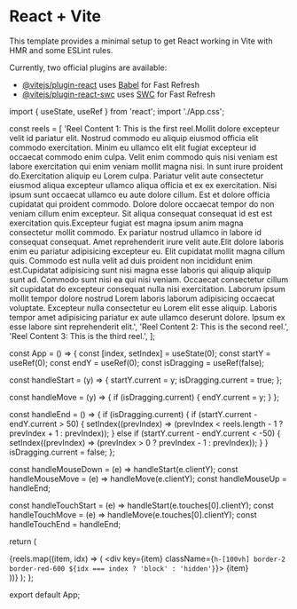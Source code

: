 # React + Vite

This template provides a minimal setup to get React working in Vite with HMR and some ESLint rules.

Currently, two official plugins are available:

- [@vitejs/plugin-react](https://github.com/vitejs/vite-plugin-react/blob/main/packages/plugin-react/README.md) uses [Babel](https://babeljs.io/) for Fast Refresh
- [@vitejs/plugin-react-swc](https://github.com/vitejs/vite-plugin-react-swc) uses [SWC](https://swc.rs/) for Fast Refresh



import { useState, useRef } from 'react';
import './App.css';

const reels = [
  'Reel Content 1: This is the first reel.Mollit dolore excepteur velit id pariatur elit. Nostrud commodo eu aliquip eiusmod officia elit commodo exercitation. Minim eu ullamco elit elit fugiat excepteur id occaecat commodo enim culpa. Velit enim commodo quis nisi veniam est labore exercitation qui enim veniam mollit magna nisi. In sunt irure proident do.Exercitation aliquip eu Lorem culpa. Pariatur velit aute consectetur eiusmod aliqua excepteur ullamco aliqua officia et ex ex exercitation. Nisi ipsum sunt occaecat ullamco eu aute dolore cillum. Est et dolore officia cupidatat qui proident commodo. Dolore dolore occaecat tempor do non veniam cillum enim excepteur. Sit aliqua consequat consequat id est est exercitation quis.Excepteur fugiat est magna ipsum anim magna consectetur mollit commodo. Ex pariatur nostrud ullamco in labore id consequat consequat. Amet reprehenderit irure velit aute.Elit dolore laboris enim eu pariatur adipisicing excepteur eu. Elit cupidatat mollit magna cillum quis. Commodo est nulla velit ad duis proident non incididunt enim est.Cupidatat adipisicing sunt nisi magna esse laboris qui aliquip aliquip sunt ad. Commodo sunt nisi ea qui nisi veniam. Occaecat consectetur cillum sit cupidatat do excepteur consequat nulla nisi exercitation. Laborum ipsum mollit tempor dolore nostrud Lorem laboris laborum adipisicing occaecat voluptate. Excepteur nulla consectetur eu Lorem elit esse aliquip. Laboris tempor amet adipisicing pariatur ex aute ullamco deserunt dolore. Ipsum ex esse labore sint reprehenderit elit.',
  'Reel Content 2: This is the second reel.',
  'Reel Content 3: This is the third reel.',
];

const App = () => {
  const [index, setIndex] = useState(0);
  const startY = useRef(0);
  const endY = useRef(0);
  const isDragging = useRef(false);

  const handleStart = (y) => {
    startY.current = y;
    isDragging.current = true;
  };

  const handleMove = (y) => {
    if (isDragging.current) {
      endY.current = y;
    }
  };

  const handleEnd = () => {
    if (isDragging.current) {
      if (startY.current - endY.current > 50) {
        setIndex((prevIndex) => (prevIndex < reels.length - 1 ? prevIndex + 1 : prevIndex));
      } else if (startY.current - endY.current < -50) {
        setIndex((prevIndex) => (prevIndex > 0 ? prevIndex - 1 : prevIndex));
      }
    }
    isDragging.current = false;
  };

  const handleMouseDown = (e) => handleStart(e.clientY);
  const handleMouseMove = (e) => handleMove(e.clientY);
  const handleMouseUp = handleEnd;

  const handleTouchStart = (e) => handleStart(e.touches[0].clientY);
  const handleTouchMove = (e) => handleMove(e.touches[0].clientY);
  const handleTouchEnd = handleEnd;

  return (
    <div
      onMouseDown={handleMouseDown}
      onMouseMove={handleMouseMove}
      onMouseUp={handleMouseUp}
      onTouchStart={handleTouchStart}
      onTouchMove={handleTouchMove}
      onTouchEnd={handleTouchEnd}
      className="h-[100vh] ">
      {reels.map((item, idx) => (
        <div
          key={item}
          className={`h-[100vh] border-2 border-red-600 ${idx === index ? 'block' : 'hidden'}`}>
          <span className='text-6xl'>{item}</span>
        </div>
      ))}
    </div>
  );
};

export default App;  












<!-- import  { useState } from 'react';
import './App.css'; 
import { IoGridOutline } from "react-icons/io5";
import moment from 'moment'
import { TfiMenuAlt } from "react-icons/tfi";
import { RxCross2 } from "react-icons/rx";
import randomColor from "randomcolor";
import { generate,  } from "random-words";
import { FiPlus } from 'react-icons/fi';
function App() {
   
 
  const [boxes, setBoxes] = useState([]);

  
  const generateRandomNumber = () => {
    return Math.floor(Math.random() * 100) + 1;
  };

 
  const generateRandomPercentage = () => {
    return Math.floor(Math.random() * 100) + 1;
  };

  let color = randomColor();
  const handleAddBox = () => {
    const newBox = {
      id: Date.now(),
      number: generateRandomNumber(),
      percentage: generateRandomPercentage(),
      text:generate({ minLength: 5, maxLength: 5 }),
      secondtext:generate({ minLength: 5, maxLength: 5 }),
      color: randomColor(),
      progressColor: randomColor(),
      addbtnColor: randomColor(),

    };
    setBoxes([...boxes, newBox]);
    console.log(boxes)
  };
  const month = new Date().getMonth()
  // const date = moment().format("dddd, MMMM Do YYYY, h:mm:ss a");
  const date = moment().format(" Do ");
  const boxDate = moment().format(" MMMM Do")
  const boxYear = moment().format("YYYY")
  const months = ['jan','feb','mar','apr','may','jun','jul','aug','sep','oct','nov','dec']
 

  console.log(color)
  

  const handleDelete = (id)=>{
   const result =  boxes.filter((item)=>{
         return item.id !== id
    })
    setBoxes(result)
  }
  return (
    <div className="App w-full lg:w-[1000px] m-auto mt-8">

      <div className=' flex flex-col sm:flex-row justify-between text-2xl font-bold '>
         <span >Projects</span>
         <span>{months[month]} {date}</span>
      </div>
      <div className='flex flex-col sm:flex-row gap-x-6 mt-6 items-center justify-between'>
          <div className='flex gap-x-6 items-center'>
              <div className='flex flex-col items-start justify-center'>
                <span className='font-bold text-lg'>45</span>
                <span className='text-gray-500'>In Progress</span>
              </div>
              <div className='flex flex-col items-start justify-center'>
                <span className='font-bold text-lg'>24</span>
                <span className='text-gray-500'>Upcomming</span>
              </div>
              <div className='flex flex-col items-start justify-center'>
                <span className='font-bold text-lg'>65</span>
                <span className='text-gray-500'>Total Completed</span>
              </div>

          </div>

          <div className='flex gap-x-4 items-center justify-center'>
                <IoGridOutline/>
                <span className='bg-black p-2 rounded-lg text-white'>
                <TfiMenuAlt/>

                </span>
          </div>
      </div>

   
      <button onClick={handleAddBox} type="button" className="text-white flex justify-start items-start mt-4  bg-blue-700 hover:bg-blue-800 focus:ring-4 focus:ring-blue-300 font-medium rounded-lg text-sm px-6 py-2.5 me-2 mb-2 dark:bg-blue-600 dark:hover:bg-blue-700 focus:outline-none dark:focus:ring-blue-800">Add</button>

         <div className={`box-container ${boxes.length ? "overflow-y-scroll" : ""}` }>
      {/* bg-[${color}] */}
        {boxes.map(box => (
          <div key={box.id} className={`box rounded-2xl p-2`} style={{ backgroundColor: box.color}}>
             <div className=' w-full p-2 flex justify-between items-center'>
               <div className='flex flex-col items-start text-sm text-black opacity-50 font-semibold' >
                    <span>{boxDate}</span>
                    <span>{boxYear}</span>

               </div>
               <RxCross2 onClick={()=>handleDelete(box.id)}/>
             </div>
            <div className='flex mb-4 flex-col items-center justify-center w-full'>
             <span className='font-bold text-2xl capitalize'>{box.text}</span>
             <span className='text-gray-500 text-sm'>Protyping</span>

            </div>
            
              <span className='text-sm font-bold  mb-1'>Progress</span>
            <div className="progress-bar">
              <div className="progress" style={{ width: `${box.percentage}%`, backgroundColor: box.progressColor}}>
              </div>
            </div>
              <span className='text-sm flex justify-end w-full'>

                {box.percentage}%
              </span>
               <div className='flex w-full mt-4 justify-between items-center gap-x-4'>
                  <div className='flex justify-center items-center'>
                    <img className='w-[30px] h-full img' src='https://imgs.search.brave.com/GY2ZzfGbyCy_fdTegwtZW7xaa_3qzv_HPuYbkfcVWDk/rs:fit:500:0:0/g:ce/aHR0cHM6Ly93d3cu/aXN0b2NrcGhvdG8u/Y29tL3Jlc291cmNl/cy9pbWFnZXMvRnJl/ZVBob3Rvcy9GcmVl/LVBob3RvLTc0MHg0/OTItMjE0ODg3MzAy/My5qcGc'/>
                    <img className='w-[30px] h-full ml-[-20px] img' src='https://imgs.search.brave.com/AFxLuc2dtGwhu1zLnNqbCVSpusBOcUYlUCnUf7LbDpo/rs:fit:500:0:0/g:ce/aHR0cHM6Ly9pbWFn/ZXMuY3RmYXNzZXRz/Lm5ldC9ocmx0eDEy/cGw4aHEvMmNrYTEw/NE8wVU5tQlNCckcz/eHBqcS9hYmI0ZmY2/NjVmN2VkYjZmNjRi/ZjNiZTk2ODZlYWY2/ZC9oaXN0b3J5LWlt/YWdlcy1jYXJkLmpw/Zw'/>
                  </div>
                  <span className='bg-white p-1 rounded-full' style={{color:box.progressColor}}>
                  <FiPlus/>

                  </span>
                  <span className='bg-white px-2 py-1 rounded-full'>
                      <p className='text-sm' style={{color:box.progressColor}}>2 Days Left</p>

                  </span>

               </div>
          </div>
        ))}
      </div>
    </div>
  );
}

export default App;
 -->
